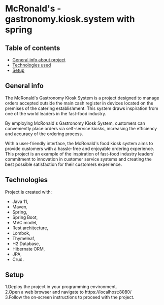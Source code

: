 # McRonald's - gastronomy.kiosk.system with spring

## Table of contents
* [General info about project](#general-info)
* [Technologies used](#technologies)
* [Setup](#setup)

## General info
The McRonald's Gastronomy Kiosk System is a project designed to manage orders accepted outside the main cash register in devices located on the premises of the catering establishment. This system draws inspiration from one of the world leaders in the fast-food industry.

By employing McRonald's Gastronomy Kiosk System, customers can conveniently place orders via self-service kiosks, increasing the efficiency and accuracy of the ordering process.

With a user-friendly interface, the McRonald's food kiosk system aims to provide customers with a hassle-free and enjoyable ordering experience. This project is an example of the inspiration of fast-food industry leaders' commitment to innovation in customer service systems and creating the best possible satisfaction for their customers experience.
	
## Technologies
Project is created with:
- Java 11, 
- Maven,
- Spring,
- Spring Boot,
- MVC model,
- Rest architecture,
- Lombok,
- Thymeleaf,
- H2 Database,
- Hibernate ORM,
- JPA, 
- Crud.
	
## Setup
1.Deploy the project in your programming environment.\
2.Open a web browser and navigate to https://localhost:8080/ \
3.Follow the on-screen instructions to proceed with the project.


